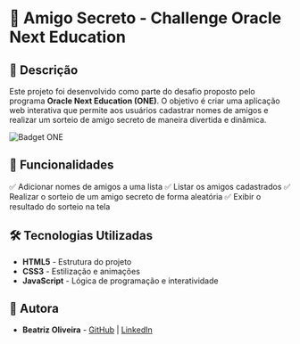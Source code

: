 # 🎉 Amigo Secreto - Challenge Oracle Next Education


## 📌 Descrição

Este projeto foi desenvolvido como parte do desafio proposto pelo programa **Oracle Next Education (ONE)**. O objetivo é criar uma aplicação web interativa que permite aos usuários cadastrar nomes de amigos e realizar um sorteio de amigo secreto de maneira divertida e dinâmica.

<img src="assets/badge-desafio.png" alt="Badget ONE">

## 🚀 Funcionalidades

✅ Adicionar nomes de amigos a uma lista
✅ Listar os amigos cadastrados
✅ Realizar o sorteio de um amigo secreto de forma aleatória
✅ Exibir o resultado do sorteio na tela

## 🛠️ Tecnologias Utilizadas

- **HTML5** - Estrutura do projeto
- **CSS3** - Estilização e animações
- **JavaScript** - Lógica de programação e interatividade

## 👥 Autora

- **Beatriz Oliveira** - [GitHub](https://github.com/trizoliveira) | [LinkedIn](https://www.linkedin.com/in/beatriz-oliveira-b1a8ab1a9/)
